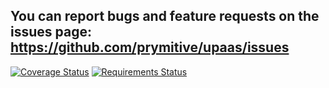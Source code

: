You can report bugs and feature requests on the issues page: https://github.com/prymitive/upaas/issues
------------------------------------------------------------------------------------------------------

[![Coverage Status](https://coveralls.io/repos/prymitive/upaas-common/badge.png)](https://coveralls.io/r/prymitive/upaas-common)
[![Requirements Status](https://requires.io/github/prymitive/upaas-common/requirements.png?branch=master)](https://requires.io/github/prymitive/upaas-common/requirements/?branch=master)
